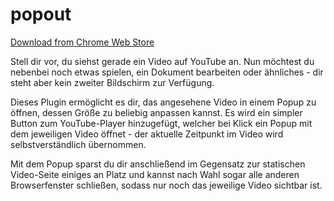 popout
======

<a href="https://chrome.google.com/webstore/detail/popout-for-youtube/bbcjkbaifcffjicnmchpogbdpcinckcj">Download from Chrome Web Store</a>

Stell dir vor, du siehst gerade ein Video auf YouTube an. Nun möchtest du nebenbei noch etwas spielen, ein Dokument bearbeiten oder ähnliches - dir steht aber kein zweiter Bildschirm zur Verfügung.

Dieses Plugin ermöglicht es dir, das angesehene Video in einem Popup zu öffnen, dessen Größe zu beliebig anpassen kannst. Es wird ein simpler Button zum YouTube-Player hinzugefügt, welcher bei Klick ein Popup mit dem jeweiligen Video öffnet - der aktuelle Zeitpunkt im Video wird selbstverständlich übernommen.

Mit dem Popup sparst du dir anschließend im Gegensatz zur statischen Video-Seite einiges an Platz und kannst nach Wahl sogar alle anderen Browserfenster schließen, sodass nur noch das jeweilige Video sichtbar ist.
